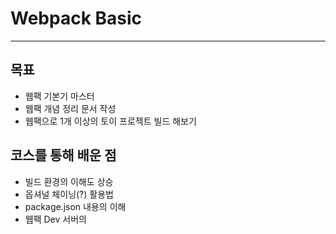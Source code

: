 # Webpack Basic

---

## 목표

- 웹팩 기본기 마스터
- 웹팩 개념 정리 문서 작성
- 웹팩으로 1개 이상의 토이 프로젝트 빌드 해보기

## 코스를 통해 배운 점

- 빌드 환경의 이해도 상승
- 옵셔널 체이닝(?) 활용법
- package.json 내용의 이해
- 웹팩 Dev 서버의 
